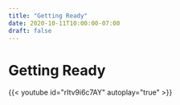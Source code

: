 ```yaml
---
title: "Getting Ready"
date: 2020-10-11T10:00:00-07:00
draft: false
---
```

Getting Ready
=============
{{< youtube id="rItv9i6c7AY" autoplay="true" >}}
